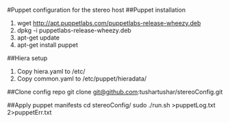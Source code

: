 #Puppet configuration for the stereo host
##Puppet installation
1. wget http://apt.puppetlabs.com/puppetlabs-release-wheezy.deb
2. dpkg -i puppetlabs-release-wheezy.deb
3. apt-get update
4. apt-get install puppet

##Hiera setup
1. Copy hiera.yaml to /etc/
2. Copy common.yaml to /etc/puppet/hieradata/

##Clone config repo
git clone git@github.com:tushartushar/stereoConfig.git

##Apply puppet manifests
cd stereoConfig/
sudo ./run.sh >puppetLog.txt 2>puppetErr.txt

